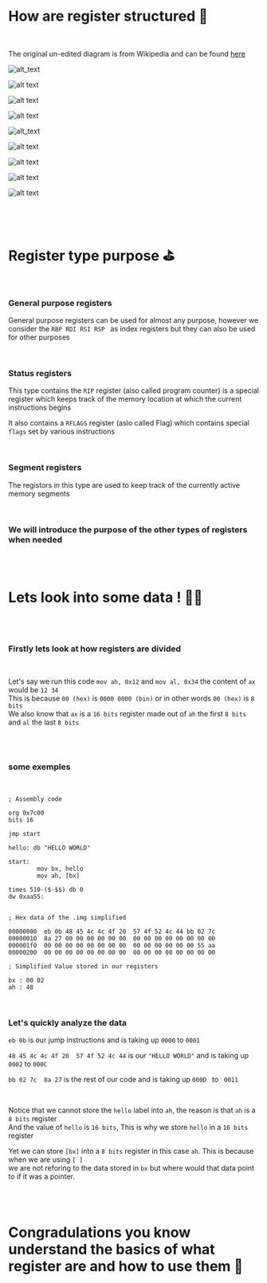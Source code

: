 # How are register structured 🧱

<br />

The original un-edited diagram is from Wikipedia and can be found [here](https://en.wikipedia.org/wiki/X86#x86_registers)

![alt_text](https://i.imgur.com/exgYQf7.png)

![alt text](https://i.imgur.com/nu2tkml.png)

![alt text](https://i.imgur.com/ybkNSSj.png)

![alt text](https://i.imgur.com/Mb1HUHw.png)

![alt_text](https://i.imgur.com/Q2rIkPV.png)

![alt text](https://i.imgur.com/oSi2iD2.png)

![alt text](https://i.imgur.com/LKh9yIw.png)

![alt text](https://i.imgur.com/B19oNUq.png)

![alt text](https://i.imgur.com/qdz5Wym.png)

<br />
<br />

# Register type purpose ⛳

<br />

### General purpose registers

General purpose registers can be used for almost any purpose, however we consider the ```RBP RDI RSI RSP ``` as index registers but they can also be used for other purposes


<br />

### Status registers

This type contains the ```RIP``` register (also called program counter) is a special register which keeps track of the memory location at which the current instructions begins 

It also contains a ```RFLAGS``` register (aslo called Flag) which contains special ```flags``` set by various instructions

<br />

### Segment registers

The registors in this type are used to keep track of the currently active memory segments

<br />

### We will introduce the purpose of the other types of registers when needed

<br />
<br />

# Lets look into some data ! 👨‍💻

<br />
<br />

### Firstly lets look at how registers are divided 

<br />

Let's say we run this code ``` mov ah, 0x12 ``` and ``` mov al, 0x34 ``` the content of ``` ax ``` would be ```12 34``` <br />
This is because ``` 00 (hex) ``` is  ``` 0000 0000 (bin) ``` or in other words ``` 00 (hex) ``` is ```8 bits``` <br />
We also know that ``` ax ``` is a ``` 16 bits ``` register made out of ```ah``` the first ``` 8 bits ``` and ```al``` the last ```8 bits``` <br />

<br />
<br />

### some exemples 

<br />

```
; Assembly code

org 0x7c00
bits 16

jmp start

hello: db "HELLO WORLD"

start:
        mov bx, hello
        mov ah, [bx]

times 510-($-$$) db 0
dw 0xaa55:


```
```
; Hex data of the .img simplified

00000000  eb 0b 48 45 4c 4c 4f 20  57 4f 52 4c 44 bb 02 7c
00000010  8a 27 00 00 00 00 00 00  00 00 00 00 00 00 00 00
000001f0  00 00 00 00 00 00 00 00  00 00 00 00 00 00 55 aa
00000200  00 00 00 00 00 00 00 00  00 00 00 00 00 00 00 00

```
```
; Simplified Value stored in our registers

bx : 00 02
ah : 48

```

<br />

### Let's quickly analyze the data

``` eb 0b ``` is our jump instructions and is taking up ```0000``` to ```0001```

``` 48 45 4c 4c 4f 20  57 4f 52 4c 44 ``` is our ``` "HELLO WORLD" ``` and is taking up ```0002``` to ```000C```

``` bb 02 7c  8a 27 ``` is the rest of our code and is taking up ```000D ``` to ``` 0011```


<br />

Notice that we cannot store the ```hello``` label into ```ah```, the reason is that `` ah `` is a ``` 8 bits ``` register <br />
And the value of ```hello``` is ```16 bits```, This is why we store ``` hello ``` in a ``` 16 bits ``` register

Yet we can store ```[bx]``` into a ``` 8 bits ``` register in this case ``` ah ```. This is because when we are using ``` [ ] ``` <br />
we are not reforing to the data stored in ``` bx ``` but where would that data point to if it was a pointer.

<br />
<br />

# Congradulations you know understand the basics of what register are and how to use them 🥳














